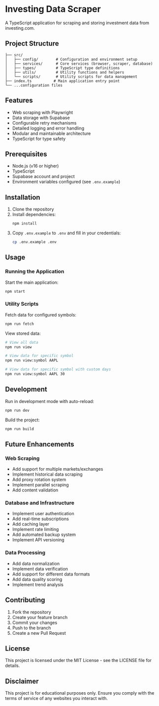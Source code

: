 # Investing Data Scraper

A TypeScript application for scraping and storing investment data from investing.com.

## Project Structure

```
├── src/
│   ├── config/        # Configuration and environment setup
│   ├── services/      # Core services (browser, scraper, database)
│   ├── types/         # TypeScript type definitions
│   ├── utils/         # Utility functions and helpers
│   └── scripts/       # Utility scripts for data management
├── index.ts          # Main application entry point
└── ...configuration files
```

## Features

- Web scraping with Playwright
- Data storage with Supabase
- Configurable retry mechanisms
- Detailed logging and error handling
- Modular and maintainable architecture
- TypeScript for type safety

## Prerequisites

- Node.js (v16 or higher)
- TypeScript
- Supabase account and project
- Environment variables configured (see `.env.example`)

## Installation

1. Clone the repository
2. Install dependencies:
   ```bash
   npm install
   ```
3. Copy `.env.example` to `.env` and fill in your credentials:
   ```bash
   cp .env.example .env
   ```

## Usage

### Running the Application

Start the main application:
```bash
npm start
```

### Utility Scripts

Fetch data for configured symbols:
```bash
npm run fetch
```

View stored data:
```bash
# View all data
npm run view

# View data for specific symbol
npm run view:symbol AAPL

# View data for specific symbol with custom days
npm run view:symbol AAPL 30
```

## Development

Run in development mode with auto-reload:
```bash
npm run dev
```

Build the project:
```bash
npm run build
```

## Future Enhancements

### Web Scraping
- Add support for multiple markets/exchanges
- Implement historical data scraping
- Add proxy rotation system
- Implement parallel scraping
- Add content validation

### Database and Infrastructure
- Implement user authentication
- Add real-time subscriptions
- Add caching layer
- Implement rate limiting
- Add automated backup system
- Implement API versioning

### Data Processing
- Add data normalization
- Implement data verification
- Add support for different data formats
- Add data quality scoring
- Implement trend analysis

## Contributing

1. Fork the repository
2. Create your feature branch
3. Commit your changes
4. Push to the branch
5. Create a new Pull Request

## License

This project is licensed under the MIT License - see the LICENSE file for details.

## Disclaimer

This project is for educational purposes only. Ensure you comply with the terms of service of any websites you interact with.
